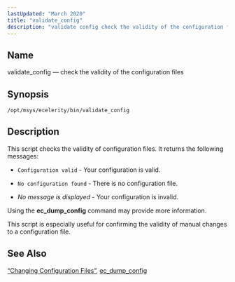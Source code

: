 ```yaml
---
lastUpdated: "March 2020"
title: "validate_config"
description: "validate config check the validity of the configuration files opt msys ecelerity bin validate config This script checks the validity of configuration files It returns the following messages Configuration valid Your configuration is valid No configuration found There is no configuration file No message is displayed Your configuration is invalid..."
---
```


<a name="executable.validate_config"></a> 
## Name

validate_config — check the validity of the configuration files

## Synopsis

`/opt/msys/ecelerity/bin/validate_config`

<a name="idp7288816"></a> 
## Description

This script checks the validity of configuration files. It returns the following messages:

*   `Configuration valid` - Your configuration is valid.

*   `No configuration found` - There is no configuration file.

*   *No message is displayed*                      - Your configuration is invalid.

Using the **ec_dump_config** command may provide more information.

This script is especially useful for confirming the validity of manual changes to a configuration file.

<a name="idp7296768"></a> 
## See Also

[“Changing Configuration Files”](/momentum/4/conf-overview#conf.manual.changes), [ec_dump_config](/momentum/4/executable/ec-dump-config)